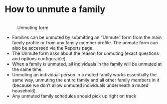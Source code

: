 # How to unmute a family

<figure><img src="../.gitbook/assets/image (12).png" alt=""><figcaption><p>Unmuting form</p></figcaption></figure>



* Families can be unmuted by submitting an “Unmute” form from the main family profile or from any family member profile. The unmute form can also be accessed via the Reports page.
* The Unmute form asks about the reason for unmuting (exact questions and options configurable).
* When a family is unmuted, all individuals in the family will be unmuted at the same time.
* Unmuting an individual person in a muted family works essentially the same way, unmuting the entire family and all other family members in it (because we don’t allow unmuted individuals underneath a muted household).
* Any unmuted family schedules should pick up right on track
